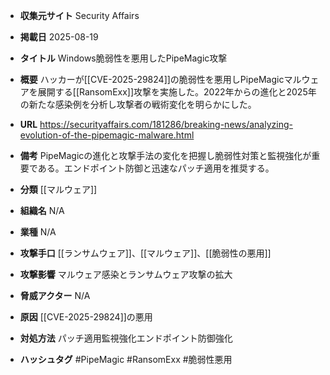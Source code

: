 - **収集元サイト**
Security Affairs

- **掲載日**
2025-08-19

- **タイトル**
Windows脆弱性を悪用したPipeMagic攻撃

- **概要**
ハッカーが[[CVE-2025-29824]]の脆弱性を悪用しPipeMagicマルウェアを展開する[[RansomExx]]攻撃を実施した。2022年からの進化と2025年の新たな感染例を分析し攻撃者の戦術変化を明らかにした。

- **URL**
https://securityaffairs.com/181286/breaking-news/analyzing-evolution-of-the-pipemagic-malware.html

- **備考**
PipeMagicの進化と攻撃手法の変化を把握し脆弱性対策と監視強化が重要である。エンドポイント防御と迅速なパッチ適用を推奨する。

- **分類**
[[マルウェア]]

- **組織名**
N/A

- **業種**
N/A

- **攻撃手口**
[[ランサムウェア]]、[[マルウェア]]、[[脆弱性の悪用]]

- **攻撃影響**
マルウェア感染とランサムウェア攻撃の拡大

- **脅威アクター**
N/A

- **原因**
[[CVE-2025-29824]]の悪用

- **対処方法**
パッチ適用監視強化エンドポイント防御強化

- **ハッシュタグ**
#PipeMagic #RansomExx #脆弱性悪用
